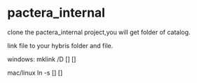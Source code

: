 # pactera_internal

clone the pactera_internal project,you will get folder of catalog.

link file to your hybris folder and file.


windows:
	mklink /D [] []

mac/linux
	ln -s [] []